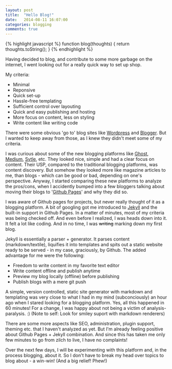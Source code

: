 ```yaml
---
layout: post
title:  "Hello Blog!"
date:   2014-08-11 16:07:00
categories: blogging
comments: true
---
```


{% highlight javascript %}
function blog(thoughts) {
	return thoughts.toString();
}
{% endhighlight %}

Having decided to blog, and contribute to some more garbage on the internet, I went looking out for a really quick way to set up shop.

My criteria:

* Minimal
* Reponsive
* Quick set-up
* Hassle-free templating
* Sufficient control over layouting
* Quick and easy publishing and hosting  
* More focus on content, less on styling
* Write content like writing code

There were some obvious 'go to' blog sites like [Wordpress][wordpress] and [Blogger][blogger]. But I wanted to keep away from those, as I knew they didn't meet some of my criteria. 

I was curious about some of the new blogging platforms like [Ghost][ghost], [Medium][medium], [Svtle][svtle], etc. They looked nice, simple and had a clear focus on content. Their USP, compared to the traditional blogging platforms, was content discovery. But somehow they looked more like magazine articles to me, than blogs - which can be good or bad, depending on one's perspective. Anyway, I started comparing these new platforms to analyze the pros/cons, when I accidently bumped into a few bloggers talking about moving their blogs to '[Github Pages][github-pages]' and why they did so. 

I was aware of Github pages for projects, but never really thought of it as a blogging platform. A bit of googling got me introduced to [Jekyll][jekyll] and the built-in support in Github Pages. In a matter of minutes, most of my criteria was being checked off. And even before I realized, I was heads down into it. It felt a lot like coding. And in no time, I was ~~writing~~ marking down my first blog. 

Jekyll is essentially a parser + generator. It parses content (markdown/textile), liquifies it into templates and spits out a static website ready to be served - in my case, graciously, by Github. The added advantage for me were the following:

* Freedom to write content in my favorite text editor
* Write content offline and publish anytime
* Preview my blog locally (offline) before publishing
* Publish blogs with a mere git push

A simple, version controlled, static site generator with markdown and templating was very close to what I had in my mind (subconciously) an hour ago when I stared looking for a blogging platform. Yes, all this happened in 60 minutes! For a change, I was happy about not being a victim of analysis-paralysis. :) (Note to self: Look for smiley suport with markdown renderers) 

There are some more aspects like SEO, administration, plugin support, theming etc. that I haven't analyzed as yet. But I'm already feeling positive about Github Pages + Jekyll combination. And since this has taken me only few minutes to go from zilch to live, I have no complaints!

Over the next few days, I will be experimenting with this platform and, in the process blogging, about it. So I don't have to break my head over topics to blog about - a win-win! (And a big relief! Phew!)


[jekyll]: http://jekyllrb.com
[ghost]: https://ghost.org/
[medium]: https://medium.com/
[svtle]: https://svbtle.com/
[wordpress]: https://wordpress.com/
[blogger]: https://www.blogger.com/
[github-pages]: https://pages.github.com/
